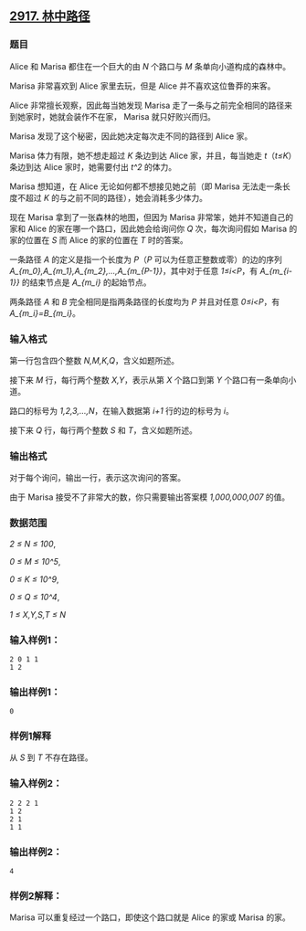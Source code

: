 ## [2917. 林中路径](https://www.acwing.com/problem/content/2920/)

### 题目

Alice 和 Marisa 都住在一个巨大的由 *N* 个路口与 *M* 条单向小道构成的森林中。

Marisa 非常喜欢到 Alice 家里去玩，但是 Alice 并不喜欢这位鲁莽的来客。

Alice 非常擅长观察，因此每当她发现 Marisa 走了一条与之前完全相同的路径来到她家时，她就会装作不在家， Marisa 就只好败兴而归。

Marisa 发现了这个秘密，因此她决定每次走不同的路径到 Alice 家。

Marisa 体力有限，她不想走超过 *K* 条边到达 Alice 家，并且，每当她走 *t*（*t≤K*）条边到达 Alice 家时，她需要付出 *t^2* 的体力。

Marisa 想知道，在 Alice 无论如何都不想接见她之前（即 Marisa 无法走一条长度不超过 *K* 的与之前不同的路径），她会消耗多少体力。

现在 Marisa 拿到了一张森林的地图，但因为 Marisa 非常笨，她并不知道自己的家和 Alice 的家在哪一个路口，因此她会给询问你 *Q* 次，每次询问假如 Marisa 的家的位置在 *S* 而 Alice 的家的位置在 *T* 时的答案。

一条路径 *A* 的定义是指一个长度为 *P*（*P* 可以为任意正整数或零）的边的序列 *A_{m_0},A_{m_1},A_{m_2},…,A_{m_{P-1}}*，其中对于任意 *1≤i<P*，有 *A_{m_{i-1}}* 的结束节点是 *A_{m_i}* 的起始节点。

两条路径 *A* 和 *B* 完全相同是指两条路径的长度均为 *P* 并且对任意 *0≤i<P*，有 *A_{m_i}=B_{m_i}*。

### 输入格式

第一行包含四个整数 *N,M,K,Q*，含义如题所述。

接下来 *M* 行，每行两个整数 *X,Y*，表示从第 *X* 个路口到第 *Y* 个路口有一条单向小道。

路口的标号为 *1,2,3,…,N*，在输入数据第 *i+1* 行的边的标号为 *i*。

接下来 *Q* 行，每行两个整数 *S* 和 *T*，含义如题所述。

### 输出格式

对于每个询问，输出一行，表示这次询问的答案。

由于 Marisa 接受不了非常大的数，你只需要输出答案模 *1,000,000,007* 的值。

### 数据范围

*2 ≤ N ≤ 100*,

*0 ≤ M ≤ 10^5*,

*0 ≤ K ≤ 10^9*,

*0 ≤ Q ≤ 10^4*,

*1 ≤ X,Y,S,T ≤ N*

### 输入样例1：

```
2 0 1 1
1 2
```

### 输出样例1：

```
0
```

### 样例1解释

从 *S* 到 *T* 不存在路径。

### 输入样例2：

```
2 2 2 1
1 2
2 1
1 1
```

### 输出样例2：

```
4
```

### 样例2解释：

Marisa 可以重复经过一个路口，即使这个路口就是 Alice 的家或 Marisa 的家。
